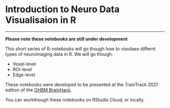Introduction to Neuro Data Visualisaion in R
================

------------------------------------------------------------------------

**Please note these notebooks are still under development**

This short series of R-notebooks will go though how to visuliase
differnt types of neuroimaging data in R. We will go though:

-   Voxel-level
-   ROI-level
-   Edge-level

These notebooks were developed to be presented at the TrainTrack 2021
edition of the [OHBM BrainHack](https://ohbm.github.io/hackathon2021/).

You can workthough these notebooks on RStudio Cloud, or locally.
